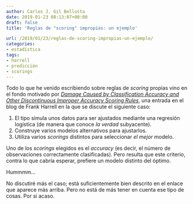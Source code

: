 ```yaml
---
author: Carlos J. Gil Bellosta
date: 2019-01-23 08:13:07+00:00
draft: false
title: 'Reglas de "scoring" impropias: un ejemplo'

url: /2019/01/23/reglas-de-scoring-impropias-un-ejemplo/
categories:
- estadística
tags:
- harrell
- predicción
- scorings
---
```


Todo lo que he venido escribiendo sobre reglas de _scoring_ propias vino en el fondo motivado por [_Damage Caused by Classification Accuracy and Other Discontinuous Improper Accuracy Scoring Rules_](http://www.fharrell.com/post/class-damage/), una entrada en el blog de Frank Harrell en la que se discute el siguiente caso:

1. El tipo simula unos datos para ser ajustados mediante una regresión logística (de manera que conoce _la verdad_ subyacente).
2. Construye varios modelos alternativos para ajustarlos.
3. Utiliza varios _scorings_ distintos para seleccionar _el mejor_ modelo.

Uno de los _scorings_ elegidos es el _accuracy_ (es decir, el número de observaciones correctamente clasificadas). Pero resulta que este criterio, contra lo que cabría esperar, prefiere un modelo distinto del óptimo.

Hummmm...

No discutiré más el caso; está suficientemente bien descrito en el enlace que aparece más arriba. Pero no está de más tener en cuenta ese tipo de cosas. Por si acaso.
